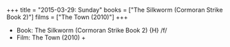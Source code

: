 +++
title = "2015-03-29: Sunday"
books = ["The Silkworm (Cormoran Strike Book 2)"]
films = ["The Town (2010)"]
+++


* Book: The Silkworm (Cormoran Strike Book 2) {H} /f/
* Film: The Town (2010) +
